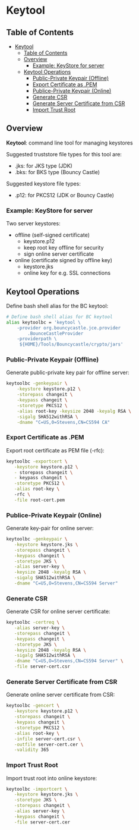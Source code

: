 # Keytool

## Table of Contents

- [Keytool](#keytool)
  - [Table of Contents](#table-of-contents)
  - [Overview](#overview)
    - [Example: KeyStore for server](#example-keystore-for-server)
  - [Keytool Operations](#keytool-operations)
    - [Public-Private Keypair (Offline)](#public-private-keypair-offline)
    - [Export Certificate as .PEM](#export-certificate-as-pem)
    - [Publice-Private Keypair (Online)](#publice-private-keypair-online)
    - [Generate CSR](#generate-csr)
    - [Generate Server Certificate from CSR](#generate-server-certificate-from-csr)
    - [Import Trust Root](#import-trust-root)

## Overview

**Keytool**: command line tool for managing keystores

Suggested truststore file types for this tool are:

- .jks: for JKS type (JDK)
- .bks: for BKS type (Bouncy Castle)

Suggested keystore file types:

- .p12: for PKCS12 (JDK or Bouncy Castle)

### Example: KeyStore for server

Two server keystores:

- offline (self-signed certificate)
  - keystore.p12
  - keep root key offline for security
  - sign online server certificate
- online (certificate signed by offline key)
  - keystore.jks
  - online key for e.g. SSL connections

## Keytool Operations

Define bash shell alias for the BC keytool:

```bash
# Define bash shell alias for BC keytool
alias keytoolbc = 'keytool \
    -provider org.bouncycastle.jce.provider
        .BounceCastleProvider
    -providerpath \
     ${HOME}/Tools/Bouncycastle/crypto/jars'
```

### Public-Private Keypair (Offline)

Generate public-private key pair for offline server:

```bash
keytoolbc -genkeypair \
    -keystore keystore.p12 \
    -storepass changeit \
    -keypass changeit \
    -storetype PKCS12 \
    -alias root-key -keysize 2048 -keyalg RSA \
    -sigalg SHA512withRSA \
    -dname "C=US,0=Stevens,CN=CS594 CA"
```

### Export Certificate as .PEM

Export root certificate as PEM file (-rfc):

 ```bash
keytoolbc -exportcert \
    -keystore keystore.p12 \
    - storepass changeit \
    - keypass changeit \
    -storetype PKCS12 \
    -alias root-key \ 
    -rfc \
    -file root-cert.pem
```

### Publice-Private Keypair (Online)

Generate key-pair for online server:

 ```bash
keytoolbc -genkeypair \
    -keystore keystore.jks \
    -storepass changeit \
    -keypass changeit \
    -storetype JKS \
    -alias server-key \
    -keysize 2048 -keyalg RSA \
    -sigalg SHA512withRSA \
    -dname "C=US,O=Stevens,CN=CS594 Server"
```

### Generate CSR

Generate CSR for online server certificate:

 ```bash
keytoolbc -certreq \
    -alias server-key \
    -storepass changeit \
    -keypass changeit \
    -storetype JKS \
    -keysize 2048 -keyalg RSA \
    -sigalg SHA512withRSA \
    -dname "C=US,O=Stevens,CN=CS594 Server" \
    -file server-cert.csr
```

### Generate Server Certificate from CSR

Generate online server certificate from CSR:

 ```bash
keytoolbc -gencert \
    -keystore keystore.p12 \
    -storepass changeit \
    -keypass changeit \
    -storetype PKCS12 \
    -alias root-key \
    -infile server-cert.csr \
    -outfile server-cert.cer \
    -validity 365
```

### Import Trust Root

Import trust root into online keystore:

 ```bash
keytoolbc -importcert \
    -keystore keystore.jks \
    -storetype JKS \
    -storepass changeit \
    -alias server-key \
    -keypass changeit \
    -file server-cert.cer
```

